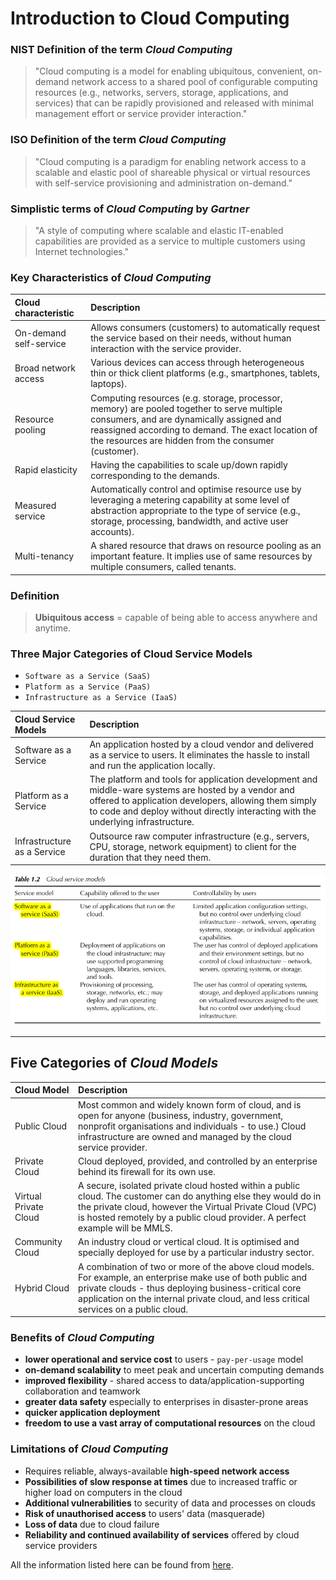 # Introduction to Cloud Computing

### NIST Definition of the term *Cloud Computing*
> "Cloud computing is a model for enabling ubiquitous, convenient, on-demand network access to a shared pool of configurable computing resources (e.g., networks, servers, storage, applications, and services) that can be rapidly provisioned and released with minimal management effort or service provider interaction."

### ISO Definition of the term *Cloud Computing*
> "Cloud computing is a paradigm for enabling network access to a scalable and elastic pool of shareable physical or virtual resources with self-service provisioning and administration on-demand."

### Simplistic terms of *Cloud Computing* by *Gartner*
> "A style of computing where scalable and elastic IT-enabled capabilities are provided as a service to multiple customers using Internet technologies."

### Key Characteristics of *Cloud Computing*
| Cloud  characteristic  | Description |
| :--------------------- | :---------- |
| On-demand self-service | Allows consumers (customers) to automatically request the service based on their needs, without human interaction with the service provider.  |
| Broad network access | Various devices can access through heterogeneous thin or thick client platforms (e.g., smartphones, tablets, laptops). |
| Resource pooling | Computing resources (e.g. storage, processor, memory) are pooled together to serve multiple consumers, and are dynamically assigned and reassigned according to demand. The exact location of the resources are hidden from the consumer (customer). |
| Rapid elasticity | Having the capabilities to scale up/down rapidly corresponding to the demands. |
| Measured service | Automatically control and optimise resource use by leveraging a metering capability at some level of abstraction appropriate to the type of service (e.g., storage, processing, bandwidth, and active user accounts). |
| Multi-tenancy | A shared resource that draws on resource pooling as an important feature. It implies use of same resources by multiple consumers, called tenants.

### Definition
> **Ubiquitous access** = capable of being able to access anywhere and anytime.

### Three Major Categories of Cloud Service Models
- `Software as a Service (SaaS)`
- `Platform as a Service (PaaS)`
- `Infrastructure as a Service (IaaS)`

| Cloud Service Models | Description |
| :------------------- | :---------- |
| Software as a Service | An application hosted by a cloud vendor and delivered as a service to users. It eliminates the hassle to install and run the application locally.|
| Platform as a Service | The platform and tools for application development and middle-ware systems are hosted by a vendor and offered to application developers, allowing them simply to code and deploy without directly interacting with the underlying infrastructure. |
| Infrastructure as a Service | Outsource raw computer infrastructure (e.g., servers, CPU, storage, network equipment) to client for the duration that they need them. |

![](./img/TCC3141-Lec1-cloud-service-models.png)

---

## Five Categories of *Cloud Models*
| Cloud Model | Description |
| :------------ | :---------- |
| Public Cloud | Most common and widely known form of cloud, and is open for anyone (business, industry, government, nonprofit organisations and individuals - to use.) Cloud infrastructure are owned and managed by the cloud service provider.|
| Private Cloud | Cloud deployed, provided, and controlled by an enterprise behind its firewall for its own use.
| Virtual Private Cloud | A secure, isolated private cloud hosted within a public cloud. The customer can do anything else they would do in the private cloud, however the Virtual Private Cloud (VPC) is hosted remotely by a public cloud provider. A perfect example will be MMLS. |
| Community Cloud | An industry cloud or vertical cloud. It is optimised and specially deployed for use by a particular industry sector. |
| Hybrid Cloud | A combination of two or more of the above cloud models. For example, an enterprise make use of both public and private clouds - thus deploying business-critical core application on the internal private cloud, and less critical services on a public cloud. |

### Benefits of *Cloud Computing*
- **lower operational and service cost** to users - `pay-per-usage` model
- **on-demand scalability** to meet peak and uncertain computing demands
- **improved flexibility** - shared access to data/application-supporting collaboration and teamwork
- **greater data safety** especially to enterprises in disaster-prone areas
- **quicker application deployment**
- **freedom to use a vast array of computational resources** on the cloud

### Limitations of *Cloud Computing*
- Requires reliable, always-available **high-speed network access**
- **Possibilities of slow response at times** due to increased traffic or higher load on computers in the cloud
- **Additional vulnerabilities** to security of data and processes on clouds
- **Risk of unauthorised access** to users' data (masquerade)
- **Loss of data** due to cloud failure
- **Reliability and continued availability of services** offered by cloud service providers

All the information listed here can be found from [here](./img/TCC3141-Week1-IntrotoCloudComputing.pdf).
